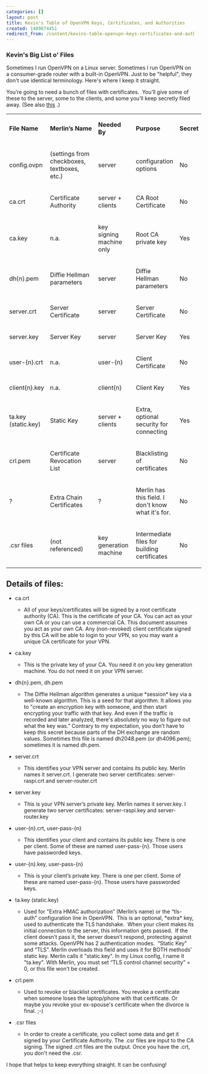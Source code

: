 ```yaml
---
categories: []
layout: post
title: Kevin's Table of OpenVPN Keys, Certificates, and Authorities
created: 1489874451
redirect_from: /content/kevins-table-openvpn-keys-certificates-and-authorities
---
```

### Kevin's Big List o' Files

Sometimes I run OpenVPN on a Linux server.  Sometimes I run OpenVPN on a consumer-grade router with a built-in OpenVPN. Just to be "helpful", they don't use identical terminology.  Here's where I keep it straight.

<p></p>
<p>You’re going to need a bunch of files with certificates.  You’ll give some of these to the server, some to the clients, and some you’ll keep secretly filed away. (See also <a href="https://openvpn.net/index.php/open-source/documentation/howto.html">this</a> .)</p>
<p></p>
<table style="width:104%;">
<colgroup>
<col style="width: 12%" />
<col style="width: 37%" />
<col style="width: 22%" />
<col style="width: 23%" />
<col style="width: 10%" />
</colgroup>
<tbody>
<tr class="even">
<td style="text-align: left;"><p><strong>File Name</strong></p></td>
<td style="text-align: left;"><p><strong>Merlin’s Name</strong></p></td>
<td style="text-align: left;"><p><strong>Needed By</strong></p></td>
<td style="text-align: left;"><p><strong>Purpose</strong></p></td>
<td style="text-align: left;"><p><strong>Secret</strong></p></td>
</tr>
<tr class="odd">
<td style="text-align: left;"><p>config.ovpn</p></td>
<td style="text-align: left;"><p>(settings from checkboxes, textboxes, etc.)</p></td>
<td style="text-align: left;"><p>server</p></td>
<td style="text-align: left;"><p>configuration options</p></td>
<td style="text-align: left;"><p>No</p></td>
</tr>
<tr class="even">
<td style="text-align: left;"><p>ca.crt</p></td>
<td style="text-align: left;"><p>Certificate Authority</p></td>
<td style="text-align: left;"><p>server + clients</p></td>
<td style="text-align: left;"><p>CA Root Certificate</p></td>
<td style="text-align: left;"><p>No</p></td>
</tr>
<tr class="odd">
<td style="text-align: left;"><p>ca.key</p></td>
<td style="text-align: left;"><p>n.a.</p></td>
<td style="text-align: left;"><p>key signing machine only</p></td>
<td style="text-align: left;"><p>Root CA private key</p></td>
<td style="text-align: left;"><p>Yes</p></td>
</tr>
<tr class="even">
<td style="text-align: left;"><p>dh{n}.pem</p></td>
<td style="text-align: left;"><p>Diffie Hellman parameters</p></td>
<td style="text-align: left;"><p>server</p></td>
<td style="text-align: left;"><p>Diffie Hellman parameters</p></td>
<td style="text-align: left;"><p>No</p></td>
</tr>
<tr class="odd">
<td style="text-align: left;"><p>server.crt</p></td>
<td style="text-align: left;"><p>Server Certificate</p></td>
<td style="text-align: left;"><p>server</p></td>
<td style="text-align: left;"><p>Server Certificate</p></td>
<td style="text-align: left;"><p>No</p></td>
</tr>
<tr class="even">
<td style="text-align: left;"><p>server.key</p></td>
<td style="text-align: left;"><p>Server Key</p></td>
<td style="text-align: left;"><p>server</p></td>
<td style="text-align: left;"><p>Server Key</p></td>
<td style="text-align: left;"><p>Yes</p></td>
</tr>
<tr class="odd">
<td style="text-align: left;"><p>user-{n}.crt</p></td>
<td style="text-align: left;"><p>n.a.</p></td>
<td style="text-align: left;"><p>user-{n}</p></td>
<td style="text-align: left;"><p>Client Certificate</p></td>
<td style="text-align: left;"><p>No</p></td>
</tr>
<tr class="even">
<td style="text-align: left;"><p>client{n}.key</p></td>
<td style="text-align: left;"><p>n.a.</p></td>
<td style="text-align: left;"><p>client{n}</p></td>
<td style="text-align: left;"><p>Client Key</p></td>
<td style="text-align: left;"><p>Yes</p></td>
</tr>
<tr class="odd">
<td style="text-align: left;"><p>ta.key (static.key)</p></td>
<td style="text-align: left;"><p>Static Key</p></td>
<td style="text-align: left;"><p>server + clients</p></td>
<td style="text-align: left;"><p>Extra, optional security for connecting</p></td>
<td style="text-align: left;"><p>Yes</p></td>
</tr>
<tr class="even">
<td style="text-align: left;"><p>crl.pem</p></td>
<td style="text-align: left;"><p>Certificate Revocation List</p></td>
<td style="text-align: left;"><p>server</p></td>
<td style="text-align: left;"><p>Blacklisting of certificates</p></td>
<td style="text-align: left;"><p>No</p></td>
</tr>
<tr class="odd">
<td style="text-align: left;"><p>?</p></td>
<td style="text-align: left;"><p>Extra Chain Certificates</p></td>
<td style="text-align: left;"><p>?</p></td>
<td style="text-align: left;"><p>Merlin has this field. I don't know what it's for.</p></td>
<td style="text-align: left;"><p>No</p></td>
</tr>
<tr class="even">
<td style="text-align: left;"><p>.csr files</p></td>
<td style="text-align: left;"><p>(not referenced)</p></td>
<td style="text-align: left;"><p>key generation machine</p></td>
<td style="text-align: left;"><p>Intermediate files for building certificates</p></td>
<td style="text-align: left;"><p>No</p></td>
</tr>
</tbody>
</table>
<p></p>
<p></p>
<h2>Details of files:</h2>
<p></p>
<ul>
<li><p>ca.crt </p>
<ul>
<li><p>All of your keys/certificates will be signed by a root certificate authority (CA).  This is the certificate of your CA.  You can act as your own CA or you can use a commercial CA.  This document assumes you act as your own CA.  Any (non-revoked) client certificate signed by this CA will be able to login to your VPN, so you may want a unique CA certificate for your VPN.</p></li>
</ul></li>
<li><p>ca.key</p>
<ul>
<li><p>This is the private key of your CA. You need it on you key generation machine.  You do not need it on your VPN server.</p></li>
</ul></li>
<li><p>dh{n}.pem, dh.pem</p>
<ul>
<li><p>The Diffie Hellman algorithm generates a unique *session* key via a well-known algorithm.  This is a seed for that algorithm.   It allows you to &quot;create an encryption key with someone, and then start encrypting your traffic with that key. And even if the traffic is recorded and later analyzed, there's absolutely no way to figure out what the key was.”  Contrary to my expectation, you don’t have to keep this secret because parts of the DH exchange are random values.  Sometimes this file is named dh2048.pem (or dh4096.pem); sometimes it is named dh.pem.</p></li>
</ul></li>
<li><p>server.crt</p>
<ul>
<li><p>This identifies your VPN server and contains its public key.  Merlin names it server.crt.  I generate two server certificates: server-raspi.crt and server-router.crt
</p></li>
</ul></li>
<li><p>server.key</p>
<ul>
<li><p>This is your VPN server’s private key.  Merlin names it server.key.  I generate two server certificates: server-raspi.key and server-router.key</p></li>
</ul></li>
<li><p>user-{n}.crt, user-pass-{n}</p>
<ul>
<li><p>This identifies your client and contains its public key.  There is one per client. Some of these are named user-pass-{n}.  Those users have passworded keys.</p></li>
</ul></li>
<li><p>user-{n}.key, user-pass-{n}</p>
<ul>
<li><p>This is your client’s private key.  There is one per client. Some of these are named user-pass-{n}.  Those users have passworded keys.</p></li>
</ul></li>
<li><p>ta.key (static.key)</p>
<ul>
<li><p>Used for &quot;Extra HMAC authorization” (Merlin’s name) or the “tls-auth” configuration line in OpenVPN.  This is an optional, *extra* key, used to authenticate the TLS handshake.  When your client makes its initial connection to the server, this information gets passed.  If the client doesn’t pass it, the server doesn’t respond, protecting against some attacks.  OpenVPN has 2 authentication modes.  “Static Key” and “TLS”. Merlin overloads this field and uses it for BOTH methods’ static key. Merlin calls it "static.key".  In my Linux config, I name it "ta.key". With Merlin, you must set “TLS control channel security” = 0, or this file won't be created.</p></li>
</ul></li>
<li><p>crl.pem</p>
<ul>
<li><p>Used to revoke or blacklist certificates.  You revoke a certificate when someone loses the laptop/phone with that certificate.  Or maybe you revoke your ex-spouse's certificate when the divorce is final.  ;-)</p></li>
</ul></li>
<li><p>.csr files</p>
<ul>
<li><p>In order to create a certificate, you collect some data and get it signed by your Certificate Authority.  The .csr files are input to the CA signing.  The signed .crt files are the output.  Once you have the .crt, you don't need the .csr.</p></li>
</ul></li>
</ul>
<p></p>

I hope that helps to keep everything straight.  It can be confusing!
